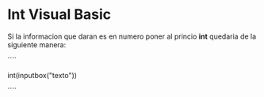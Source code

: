 # Int Visual Basic

Si la informacion que daran es en numero poner al princio **int**
quedaria de la siguiente manera:


´´´´

int(inputbox("texto"))


´´´´